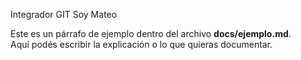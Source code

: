 Integrador GIT
Soy Mateo 

Este es un párrafo de ejemplo dentro del archivo **docs/ejemplo.md**.  
Aquí podés escribir la explicación o lo que quieras documentar.